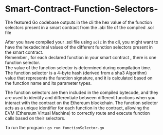 # Smart-Contract-Function-Selectors-
The featured Go codebase outputs in the cli the hex value of the function selectors present in a smart contract from the .abi file of the compiled .sol file <br>

After you have compiled your .sol file using  `solc`  in the cli, you might want to have the hexadecimal values of the different function selectors present 
in the smart contract.<br>
Remember , for each declared function in your smart contract , there is one function selector. <br>
The value of the function selector is determined during compilation time. <br>
The function selector is a 4-byte hash (derived from a sha3 Algorithm)  value that represents the function signature, and it is calculated based on the function name and its parameter types.


The function selectors are then included in the compiled bytecode, and they are used to identify and differentiate between different functions when you interact with the contract on the Ethereum blockchain. The function selector acts as a unique identifier for each function in the contract, allowing the EVM (Ethereum Virtual Machine) to correctly route and execute function calls based on their selectors.

To run the program :   `go run functionSelector.go`   
